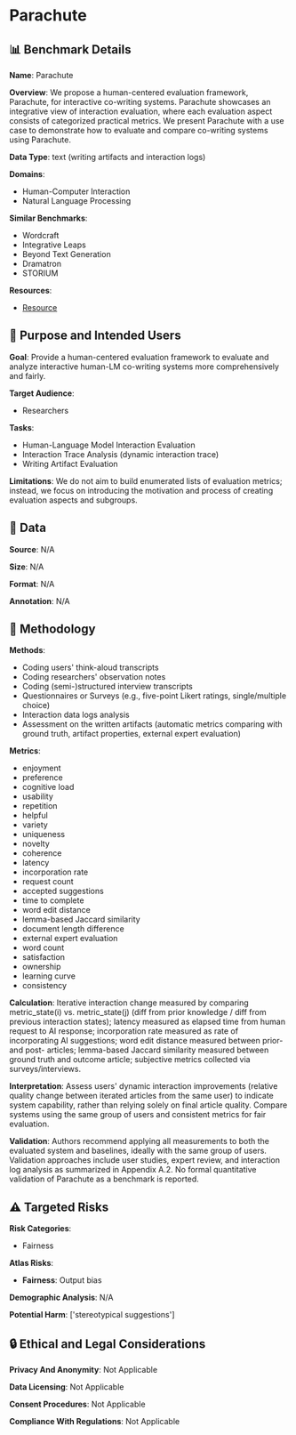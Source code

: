 # Parachute

## 📊 Benchmark Details

**Name**: Parachute

**Overview**: We propose a human-centered evaluation framework, Parachute, for interactive co-writing systems. Parachute showcases an integrative view of interaction evaluation, where each evaluation aspect consists of categorized practical metrics. We present Parachute with a use case to demonstrate how to evaluate and compare co-writing systems using Parachute.

**Data Type**: text (writing artifacts and interaction logs)

**Domains**:
- Human-Computer Interaction
- Natural Language Processing

**Similar Benchmarks**:
- Wordcraft
- Integrative Leaps
- Beyond Text Generation
- Dramatron
- STORIUM

**Resources**:
- [Resource](https://arxiv.org/abs/2303.06333)

## 🎯 Purpose and Intended Users

**Goal**: Provide a human-centered evaluation framework to evaluate and analyze interactive human-LM co-writing systems more comprehensively and fairly.

**Target Audience**:
- Researchers

**Tasks**:
- Human-Language Model Interaction Evaluation
- Interaction Trace Analysis (dynamic interaction trace)
- Writing Artifact Evaluation

**Limitations**: We do not aim to build enumerated lists of evaluation metrics; instead, we focus on introducing the motivation and process of creating evaluation aspects and subgroups.

## 💾 Data

**Source**: N/A

**Size**: N/A

**Format**: N/A

**Annotation**: N/A

## 🔬 Methodology

**Methods**:
- Coding users' think-aloud transcripts
- Coding researchers' observation notes
- Coding (semi-)structured interview transcripts
- Questionnaires or Surveys (e.g., five-point Likert ratings, single/multiple choice)
- Interaction data logs analysis
- Assessment on the written artifacts (automatic metrics comparing with ground truth, artifact properties, external expert evaluation)

**Metrics**:
- enjoyment
- preference
- cognitive load
- usability
- repetition
- helpful
- variety
- uniqueness
- novelty
- coherence
- latency
- incorporation rate
- request count
- accepted suggestions
- time to complete
- word edit distance
- lemma-based Jaccard similarity
- document length difference
- external expert evaluation
- word count
- satisfaction
- ownership
- learning curve
- consistency

**Calculation**: Iterative interaction change measured by comparing metric_state(i) vs. metric_state(j) (diff from prior knowledge / diff from previous interaction states); latency measured as elapsed time from human request to AI response; incorporation rate measured as rate of incorporating AI suggestions; word edit distance measured between prior- and post- articles; lemma-based Jaccard similarity measured between ground truth and outcome article; subjective metrics collected via surveys/interviews.

**Interpretation**: Assess users' dynamic interaction improvements (relative quality change between iterated articles from the same user) to indicate system capability, rather than relying solely on final article quality. Compare systems using the same group of users and consistent metrics for fair evaluation.

**Validation**: Authors recommend applying all measurements to both the evaluated system and baselines, ideally with the same group of users. Validation approaches include user studies, expert review, and interaction log analysis as summarized in Appendix A.2. No formal quantitative validation of Parachute as a benchmark is reported.

## ⚠️ Targeted Risks

**Risk Categories**:
- Fairness

**Atlas Risks**:
- **Fairness**: Output bias

**Demographic Analysis**: N/A

**Potential Harm**: ['stereotypical suggestions']

## 🔒 Ethical and Legal Considerations

**Privacy And Anonymity**: Not Applicable

**Data Licensing**: Not Applicable

**Consent Procedures**: Not Applicable

**Compliance With Regulations**: Not Applicable
